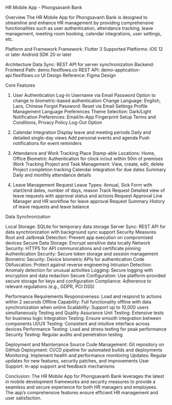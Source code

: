 HR Mobile App - Phongsavanh Bank

Overview
The HR Mobile App for Phongsavanh Bank is designed to streamline and enhance HR management by providing comprehensive functionalities such as user authentication, attendance tracking, leave management, meeting room booking, calendar integrations, user settings, etc.

Platform and Framework
Framework: Flutter 3
Supported Platforms:
iOS 12 or later
Android SDK 20 or later

Architecture
Data Sync: REST API for server synchronization
Backend:
Frontend Path: demo.flexiflows.co
REST API: demo-application-api.flexiflows.co
UI Design Reference: Figma Design

Core Features

1. User Authentication
Log-In
Username via Email
Password
Option to change to biometric-based authentication
Change Language: English, Laos, Chinese
Forgot Password: Reset via Email
Settings
Profile Management
Language Preferences
Theme Selection: Dark/Light
Notification Preferences: Email/In-App
Fingerprint Setup
Terms and Conditions, Privacy Policy
Log-Out Option

3. Calendar Integration
Display leave and meeting periods
Daily and detailed single-day views
Add personal events and agenda
Push notifications for event reminders

5. Attendance and Work Tracking
Place
Stamp-able Locations: Home, Office
Biometric Authentication for clock in/out within 50m of premises
Work Tracking
Project and Task Management: View, create, edit, delete
Project completion tracking
Calendar integration for due dates
Summary
Daily and monthly attendance details

7. Leave Management
Request
Leave Types: Annual, Sick
Form with start/end dates, number of days, reason
Track Request
Detailed view of leave requests with approval status and actions
Request Approval
Line Manager and HR workflow for leave approval
Request Summary
History of leave requests and leave balance

Data Synchronization

Local Storage: SQLite for temporary data storage
Server Sync: REST API for data synchronization with background sync support
Security Measures
Root and Jailbreak Detection: Prevent app execution on compromised devices
Secure Data Storage: Encrypt sensitive data locally
Network Security: HTTPS for API communications and certificate pinning
Authentication Security: Secure token storage and session management
Biometric Security: Device biometric APIs for authentication
Code Obfuscation: Protect against reverse engineering
Intrusion Detection: Anomaly detection for unusual activities
Logging: Secure logging with encryption and data redaction
Secure Configuration: Use platform-provided secure storage for keys and configuration
Compliance: Adherence to relevant regulations (e.g., GDPR, PCI DSS)

Performance Requirements
Responsiveness: Load and respond to actions within 2 seconds
Offline Capability: Full functionality offline with data synchronization when online
Scalability: Support up to 10,000 users simultaneously
Testing and Quality Assurance
Unit Testing: Extensive tests for business logic
Integration Testing: Ensure smooth integration between components
UI/UX Testing: Consistent and intuitive interface across devices
Performance Testing: Load and stress testing for peak performance
Security Testing: Regular audits and penetration testing

Deployment and Maintenance
Source Code Management: Git repository on GitHub
Deployment: CI/CD pipeline for automated builds and deployments
Monitoring: Implement health and performance monitoring
Updates: Regular updates for new features, security patches, and improvements
User Support: In-app support and feedback mechanisms

Conclusion:
The HR Mobile App for Phongsavanh Bank leverages the latest in mobile development frameworks and security measures to provide a seamless and secure experience for both HR managers and employees. The app’s comprehensive features ensure efficient HR management and user satisfaction.
